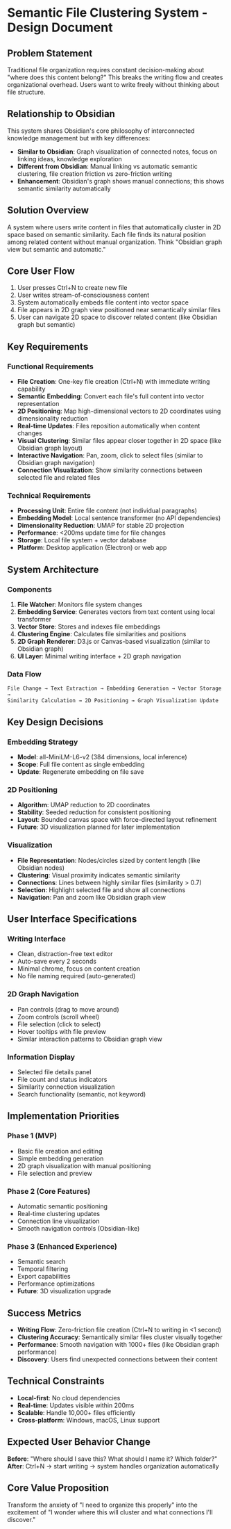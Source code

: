 # Semantic File Clustering System - Design Document

## Problem Statement
Traditional file organization requires constant decision-making about "where does this content belong?" This breaks the writing flow and creates organizational overhead. Users want to write freely without thinking about file structure.

## Relationship to Obsidian
This system shares Obsidian's core philosophy of interconnected knowledge management but with key differences:
- **Similar to Obsidian**: Graph visualization of connected notes, focus on linking ideas, knowledge exploration
- **Different from Obsidian**: Manual linking vs automatic semantic clustering, file creation friction vs zero-friction writing
- **Enhancement**: Obsidian's graph shows manual connections; this shows semantic similarity automatically

## Solution Overview
A system where users write content in files that automatically cluster in 2D space based on semantic similarity. Each file finds its natural position among related content without manual organization. Think "Obsidian graph view but semantic and automatic."

## Core User Flow
1. User presses Ctrl+N to create new file
2. User writes stream-of-consciousness content
3. System automatically embeds file content into vector space
4. File appears in 2D graph view positioned near semantically similar files
5. User can navigate 2D space to discover related content (like Obsidian graph but semantic)

## Key Requirements

### Functional Requirements
- **File Creation**: One-key file creation (Ctrl+N) with immediate writing capability
- **Semantic Embedding**: Convert each file's full content into vector representation
- **2D Positioning**: Map high-dimensional vectors to 2D coordinates using dimensionality reduction
- **Real-time Updates**: Files reposition automatically when content changes
- **Visual Clustering**: Similar files appear closer together in 2D space (like Obsidian graph layout)
- **Interactive Navigation**: Pan, zoom, click to select files (similar to Obsidian graph navigation)
- **Connection Visualization**: Show similarity connections between selected file and related files

### Technical Requirements
- **Processing Unit**: Entire file content (not individual paragraphs)
- **Embedding Model**: Local sentence transformer (no API dependencies)
- **Dimensionality Reduction**: UMAP for stable 2D projection
- **Performance**: <200ms update time for file changes
- **Storage**: Local file system + vector database
- **Platform**: Desktop application (Electron) or web app

## System Architecture

### Components
1. **File Watcher**: Monitors file system changes
2. **Embedding Service**: Generates vectors from text content using local transformer
3. **Vector Store**: Stores and indexes file embeddings
4. **Clustering Engine**: Calculates file similarities and positions
5. **2D Graph Renderer**: D3.js or Canvas-based visualization (similar to Obsidian graph)
6. **UI Layer**: Minimal writing interface + 2D graph navigation

### Data Flow
```
File Change → Text Extraction → Embedding Generation → Vector Storage → 
Similarity Calculation → 2D Positioning → Graph Visualization Update
```

## Key Design Decisions

### Embedding Strategy
- **Model**: all-MiniLM-L6-v2 (384 dimensions, local inference)
- **Scope**: Full file content as single embedding
- **Update**: Regenerate embedding on file save

### 2D Positioning
- **Algorithm**: UMAP reduction to 2D coordinates
- **Stability**: Seeded reduction for consistent positioning
- **Layout**: Bounded canvas space with force-directed layout refinement
- **Future**: 3D visualization planned for later implementation

### Visualization
- **File Representation**: Nodes/circles sized by content length (like Obsidian nodes)
- **Clustering**: Visual proximity indicates semantic similarity
- **Connections**: Lines between highly similar files (similarity > 0.7)
- **Selection**: Highlight selected file and show all connections
- **Navigation**: Pan and zoom like Obsidian graph view

## User Interface Specifications

### Writing Interface
- Clean, distraction-free text editor
- Auto-save every 2 seconds
- Minimal chrome, focus on content creation
- No file naming required (auto-generated)

### 2D Graph Navigation
- Pan controls (drag to move around)
- Zoom controls (scroll wheel)
- File selection (click to select)
- Hover tooltips with file preview
- Similar interaction patterns to Obsidian graph view

### Information Display
- Selected file details panel
- File count and status indicators
- Similarity connection visualization
- Search functionality (semantic, not keyword)

## Implementation Priorities

### Phase 1 (MVP)
- Basic file creation and editing
- Simple embedding generation
- 2D graph visualization with manual positioning
- File selection and preview

### Phase 2 (Core Features)
- Automatic semantic positioning
- Real-time clustering updates
- Connection line visualization
- Smooth navigation controls (Obsidian-like)

### Phase 3 (Enhanced Experience)
- Semantic search
- Temporal filtering
- Export capabilities
- Performance optimizations
- **Future**: 3D visualization upgrade

## Success Metrics
- **Writing Flow**: Zero-friction file creation (Ctrl+N to writing in <1 second)
- **Clustering Accuracy**: Semantically similar files cluster visually together
- **Performance**: Smooth navigation with 1000+ files (like Obsidian graph performance)
- **Discovery**: Users find unexpected connections between their content

## Technical Constraints
- **Local-first**: No cloud dependencies
- **Real-time**: Updates visible within 200ms
- **Scalable**: Handle 10,000+ files efficiently
- **Cross-platform**: Windows, macOS, Linux support

## Expected User Behavior Change
**Before**: "Where should I save this? What should I name it? Which folder?"
**After**: Ctrl+N → start writing → system handles organization automatically

## Core Value Proposition
Transform the anxiety of "I need to organize this properly" into the excitement of "I wonder where this will cluster and what connections I'll discover."